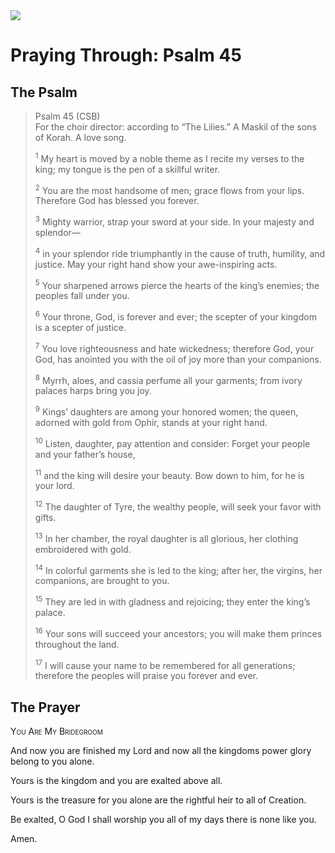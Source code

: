 <img class="intro-right" src="/images/art-paris-psalter.jpg">

# Praying Through: Psalm 45

## The Psalm

>Psalm 45 (CSB)  
><sup></sup> For the choir director: according to “The Lilies.” A Maskil of the sons of Korah. A love song. 
>
><sup>1</sup> My heart is moved by a noble theme as I recite my verses to the king; my tongue is the pen of a skillful writer. 
>
><sup>2</sup> You are the most handsome of men; grace flows from your lips. Therefore God has blessed you forever. 
>
><sup>3</sup> Mighty warrior, strap your sword at your side. In your majesty and splendor— 
>
><sup>4</sup> in your splendor ride triumphantly in the cause of truth, humility, and justice. May your right hand show your awe-inspiring acts. 
>
><sup>5</sup> Your sharpened arrows pierce the hearts of the king’s enemies; the peoples fall under you. 
>
><sup>6</sup> Your throne, God, is forever and ever; the scepter of your kingdom is a scepter of justice. 
>
><sup>7</sup> You love righteousness and hate wickedness; therefore God, your God, has anointed you with the oil of joy more than your companions. 
>
><sup>8</sup> Myrrh, aloes, and cassia perfume all your garments; from ivory palaces harps bring you joy. 
>
><sup>9</sup> Kings’ daughters are among your honored women; the queen, adorned with gold from Ophir, stands at your right hand. 
>
><sup>10</sup> Listen, daughter, pay attention and consider: Forget your people and your father’s house, 
>
><sup>11</sup> and the king will desire your beauty. Bow down to him, for he is your lord. 
>
><sup>12</sup> The daughter of Tyre, the wealthy people, will seek your favor with gifts. 
>
><sup>13</sup> In her chamber, the royal daughter is all glorious, her clothing embroidered with gold. 
>
><sup>14</sup> In colorful garments she is led to the king; after her, the virgins, her companions, are brought to you. 
>
><sup>15</sup> They are led in with gladness and rejoicing; they enter the king’s palace. 
>
><sup>16</sup> Your sons will succeed your ancestors; you will make them princes throughout the land. 
>
><sup>17</sup> I will cause your name to be remembered for all generations; therefore the peoples will praise you forever and ever.

## The Prayer

<div style="font-variant: small-caps;">
You Are My Bridegroom
</div>

And now
  you are finished
  my Lord
  and now all the kingdoms
  power
  glory
  belong to you alone.

Yours is the kingdom
  and you are exalted above all.

Yours is the treasure
  for you alone
  are the rightful heir
  to all of Creation.

Be exalted, O God
  I shall worship you
  all of my days
  there is none like you.

Amen.
